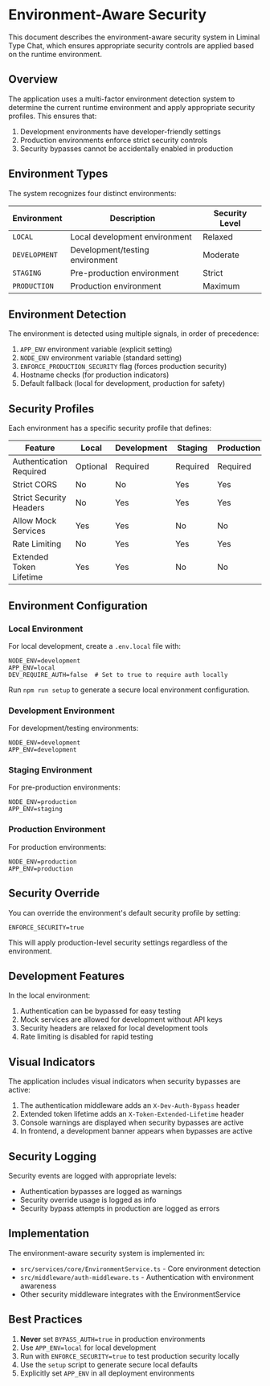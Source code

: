 # Environment-Aware Security

This document describes the environment-aware security system in Liminal Type Chat, which ensures appropriate security controls are applied based on the runtime environment.

## Overview

The application uses a multi-factor environment detection system to determine the current runtime environment and apply appropriate security profiles. This ensures that:

1. Development environments have developer-friendly settings
2. Production environments enforce strict security controls
3. Security bypasses cannot be accidentally enabled in production

## Environment Types

The system recognizes four distinct environments:

| Environment | Description | Security Level |
|-------------|-------------|----------------|
| `LOCAL` | Local development environment | Relaxed |
| `DEVELOPMENT` | Development/testing environment | Moderate |
| `STAGING` | Pre-production environment | Strict |
| `PRODUCTION` | Production environment | Maximum |

## Environment Detection

The environment is detected using multiple signals, in order of precedence:

1. `APP_ENV` environment variable (explicit setting)
2. `NODE_ENV` environment variable (standard setting)
3. `ENFORCE_PRODUCTION_SECURITY` flag (forces production security)
4. Hostname checks (for production indicators)
5. Default fallback (local for development, production for safety)

## Security Profiles

Each environment has a specific security profile that defines:

| Feature | Local | Development | Staging | Production |
|---------|-------|-------------|---------|------------|
| Authentication Required | Optional | Required | Required | Required |
| Strict CORS | No | No | Yes | Yes |
| Strict Security Headers | No | Yes | Yes | Yes |
| Allow Mock Services | Yes | Yes | No | No |
| Rate Limiting | No | Yes | Yes | Yes |
| Extended Token Lifetime | Yes | Yes | No | No |

## Environment Configuration

### Local Environment

For local development, create a `.env.local` file with:

```
NODE_ENV=development
APP_ENV=local
DEV_REQUIRE_AUTH=false  # Set to true to require auth locally
```

Run `npm run setup` to generate a secure local environment configuration.

### Development Environment

For development/testing environments:

```
NODE_ENV=development
APP_ENV=development
```

### Staging Environment

For pre-production environments:

```
NODE_ENV=production
APP_ENV=staging
```

### Production Environment

For production environments:

```
NODE_ENV=production
APP_ENV=production
```

## Security Override

You can override the environment's default security profile by setting:

```
ENFORCE_SECURITY=true
```

This will apply production-level security settings regardless of the environment.

## Development Features

In the local environment:

1. Authentication can be bypassed for easy testing
2. Mock services are allowed for development without API keys
3. Security headers are relaxed for local development tools
4. Rate limiting is disabled for rapid testing

## Visual Indicators

The application includes visual indicators when security bypasses are active:

1. The authentication middleware adds an `X-Dev-Auth-Bypass` header
2. Extended token lifetime adds an `X-Token-Extended-Lifetime` header
3. Console warnings are displayed when security bypasses are active
4. In frontend, a development banner appears when bypasses are active

## Security Logging

Security events are logged with appropriate levels:

- Authentication bypasses are logged as warnings
- Security override usage is logged as info
- Security bypass attempts in production are logged as errors

## Implementation

The environment-aware security system is implemented in:

- `src/services/core/EnvironmentService.ts` - Core environment detection
- `src/middleware/auth-middleware.ts` - Authentication with environment awareness
- Other security middleware integrates with the EnvironmentService

## Best Practices

1. **Never** set `BYPASS_AUTH=true` in production environments
2. Use `APP_ENV=local` for local development
3. Run with `ENFORCE_SECURITY=true` to test production security locally
4. Use the `setup` script to generate secure local defaults
5. Explicitly set `APP_ENV` in all deployment environments